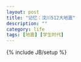 ```yaml
---
layout: post
title: "记忆：汶川512大地震"
description: ""
category: life
tags: [地震] [学生时代] 
---
```

{% include JB/setup %}
